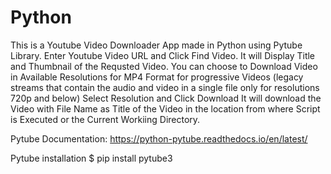 # Python
This is a Youtube Video Downloader App made in Python using Pytube Library.
Enter Youtube Video URL and Click Find Video.
It will Display Title and Thumbnail of the Requsted Video.
You can choose to Download Video in Available Resolutions for MP4 Format 
for progressive Videos (legacy streams that contain the audio and video in a single file only for resolutions 720p and below) 
Select Resolution and Click Download
It will download the Video with File Name as Title of the Video in the location from where Script is Executed or the Current Workiing Directory.

Pytube Documentation:
https://python-pytube.readthedocs.io/en/latest/

Pytube installation
$ pip install pytube3

